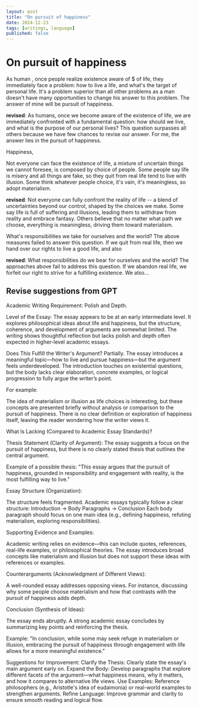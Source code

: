 ```yaml
---
layout: post
title: "On pursuit of happiness"
date: 2024-12-23
tags: [writings, language]
published: false
---
```


# On pursuit of happiness

As human , once people realize existence aware of $ of life, they immediately face a problem: how to live a life, and what's the target of personal life. It's a problem superior than all other problems as a man doesn't have many opportunities to change his answer to this problem. The answer of mine will be pursuit of happiness.

**revised**: As humans, once we become aware of the existence of life, we are immediately confronted with a fundamental question: how should we live, and what is the purpose of our personal lives? This question surpasses all others because we have few chances to revise our answer. For me, the answer lies in the pursuit of happiness.

Happiness,

Not everyone can face the existence of life, a mixture of uncertain things we cannot foresee, is composed by choice of people. Some people say life is misery and all things are fake, so they quit from real life tend to live with illusion. Some think whatever people choice, it's vain, it's meaningless, so adopt materialism.

**revised**: Not everyone can fully confront the reality of life -- a blend of uncertainties beyond our control, shaped by the choices we make. Some say life is full of suffering and illusions, leading them to withdraw from reality and embrace fantasy. Others believe that no matter what path we choose, everything is meaningless, driving them toward materialism.

<!-- Why we need pursuit of  happiness?-->

What's responsibilities we take for ourselves and the world? The above measures failed to answer this question. If we quit from real life, then we hand over our rights to live a good life, and also

**revised**: What responsibilities do we bear for ourselves and the world?
The approaches above fail to address this question. If we abandon real life, we forfeit our right to strive for a fulfilling existence. We also...

## Revise suggestions from GPT

Academic Writing Requirement: Polish and Depth.

Level of the Essay:
The essay appears to be at an early intermediate level. It explores philosophical ideas about life and happiness, but the structure, coherence, and development of arguments are somewhat limited. The writing shows thoughtful reflection but lacks polish and depth often expected in higher-level academic essays.

Does This Fulfill the Writer's Argument?
Partially.
The essay introduces a meaningful topic—how to live and pursue happiness—but the argument feels underdeveloped. The introduction touches on existential questions, but the body lacks clear elaboration, concrete examples, or logical progression to fully argue the writer’s point.

For example:

The idea of materialism or illusion as life choices is interesting, but these concepts are presented briefly without analysis or comparison to the pursuit of happiness.
There is no clear definition or exploration of happiness itself, leaving the reader wondering how the writer views it.

What Is Lacking (Compared to Academic Essay Standards)?

Thesis Statement (Clarity of Argument):
The essay suggests a focus on the pursuit of happiness, but there is no clearly stated thesis that outlines the central argument.

Example of a possible thesis:
"This essay argues that the pursuit of happiness, grounded in responsibility and engagement with reality, is the most fulfilling way to live."

Essay Structure (Organization):

The structure feels fragmented. Academic essays typically follow a clear structure:
Introduction → Body Paragraphs → Conclusion
Each body paragraph should focus on one main idea (e.g., defining happiness, refuting materialism, exploring responsibilities).

Supporting Evidence and Examples:

Academic writing relies on evidence—this can include quotes, references, real-life examples, or philosophical theories.
The essay introduces broad concepts like materialism and illusion but does not support these ideas with references or examples.

Counterarguments (Acknowledgment of Different Views):

A well-rounded essay addresses opposing views. For instance, discussing why some people choose materialism and how that contrasts with the pursuit of happiness adds depth.

Conclusion (Synthesis of Ideas):

The essay ends abruptly. A strong academic essay concludes by summarizing key points and reinforcing the thesis.

Example:
"In conclusion, while some may seek refuge in materialism or illusion, embracing the pursuit of happiness through engagement with life allows for a more meaningful existence."

Suggestions for Improvement:
Clarify the Thesis: Clearly state the essay's main argument early on.
Expand the Body: Develop paragraphs that explore different facets of the argument—what happiness means, why it matters, and how it compares to alternative life views.
Use Examples: Reference philosophers (e.g., Aristotle's idea of eudaimonia) or real-world examples to strengthen arguments.
Refine Language: Improve grammar and clarity to ensure smooth reading and logical flow.
